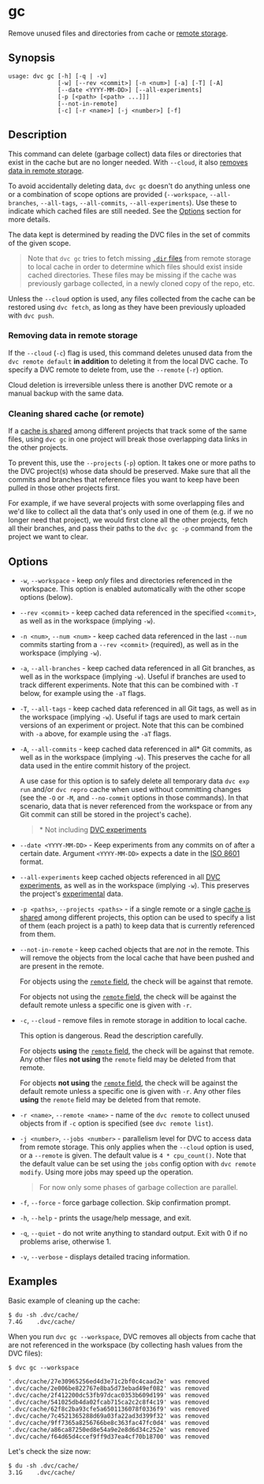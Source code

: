 # gc

Remove unused files and directories from <abbr>cache</abbr> or [remote storage].

[remote storage]: /doc/user-guide/data-management/remote-storage

## Synopsis

```usage
usage: dvc gc [-h] [-q | -v]
              [-w] [--rev <commit>] [-n <num>] [-a] [-T] [-A]
              [--date <YYYY-MM-DD>] [--all-experiments]
              [-p [<path> [<path> ...]]]
              [--not-in-remote]
              [-c] [-r <name>] [-j <number>] [-f]
```

## Description

This command can delete (garbage collect) data files or directories that exist
in the <abbr>cache</abbr> but are no longer needed. With `--cloud`, it also
[removes data in remote storage](#removing-data-in-remote-storage).

To avoid accidentally deleting data, `dvc gc` doesn't do anything unless one or
a combination of scope options are provided (`--workspace`, `--all-branches`,
`--all-tags`, `--all-commits`, `--all-experiments`). Use these to indicate which
cached files are still needed. See the [Options](#options) section for more
details.

The data kept is determined by reading the <abbr>DVC files</abbr> in the set of
commits of the given scope.

> Note that `dvc gc` tries to fetch missing [`.dir` files] from remote storage
> to local cache in order to determine which files should exist inside cached
> directories. These files may be missing if the cache was previously garbage
> collected, in a newly cloned copy of the repo, etc.

Unless the `--cloud` option is used, any files collected from the cache can be
restored using `dvc fetch`, as long as they have been previously uploaded with
`dvc push`.

[`.dir` files]:
  /doc/user-guide/project-structure/internal-files#structure-of-the-cache-directory

### Removing data in remote storage

If the `--cloud` (`-c`) flag is used, this command deletes unused data from the
`dvc remote default` **in addition** to deleting it from the local DVC cache. To
specify a DVC remote to delete from, use the `--remote` (`-r`) option.

<admon type="warn">

Cloud deletion is irreversible unless there is another DVC remote or a manual
backup with the same data.

</admon>

### Cleaning shared cache (or remote)

If a [cache is shared] among different projects that track some of the same
files, using `dvc gc` in one project will break those overlapping data links in
the other projects.

To prevent this, use the `--projects` (`-p`) option. It takes one or more paths
to the DVC project(s) whose data should be preserved. Make sure that all the
commits and branches that reference files you want to keep have been pulled in
those other projects first.

For example, if we have several projects with some overlapping files and we'd
like to collect all the data that's only used in one of them (e.g. if we no
longer need that project), we would first clone all the other projects, fetch
all their branches, and pass their paths to the `dvc gc -p` command from the
project we want to clear.

[cache is shared]: /doc/user-guide/how-to/share-a-dvc-cache

## Options

- `-w`, `--workspace` - keep _only_ files and directories referenced in the
  workspace. This option is enabled automatically with the other scope options
  (below).

- `--rev <commit>` - keep cached data referenced in the specified `<commit>`, as
  well as in the workspace (implying `-w`).

- `-n <num>`, `--num <num>` - keep cached data referenced in the last `--num`
  commits starting from a `--rev <commit>` (required), as well as in the
  workspace (implying `-w`).

- `-a`, `--all-branches` - keep cached data referenced in all Git branches, as
  well as in the workspace (implying `-w`). Useful if branches are used to track
  different experiments. Note that this can be combined with `-T` below, for
  example using the `-aT` flags.

- `-T`, `--all-tags` - keep cached data referenced in all Git tags, as well as
  in the workspace (implying `-w`). Useful if tags are used to mark certain
  versions of an experiment or project. Note that this can be combined with `-a`
  above, for example using the `-aT` flags.

- `-A`, `--all-commits` - keep cached data referenced in all\* Git commits, as
  well as in the workspace (implying `-w`). This preserves the cache for all
  data used in the entire commit history of the project.

  A use case for this option is to safely delete all temporary data
  `dvc exp run` and/or `dvc repro` cache when used without committing changes
  (see the `-O` or `-M`, and `--no-commit` options in those commands). In that
  scenario, data that is never referenced from the workspace or from any Git
  commit can still be stored in the project's cache).

  > \* Not including [DVC experiments]

- `--date <YYYY-MM-DD>` - Keep experiments from any commits on of after a
  certain date. Argument `<YYYY-MM-DD>` expects a date in the [ISO 8601] format.

- `--all-experiments` keep cached objects referenced in all [DVC experiments],
  as well as in the workspace (implying `-w`). This preserves the project's
  [experimental] data.

- `-p <paths>`, `--projects <paths>` - if a single remote or a single [cache is
  shared] among different projects, this option can be used to specify a list of
  them (each project is a path) to keep data that is currently referenced from
  them.

- `--not-in-remote` - keep cached objects that are _not_ in the remote. This
  will remove the objects from the local cache that have been pushed and are
  present in the remote.

  For objects using the
  [`remote` field](/doc/user-guide/project-structure/dvc-files#output-entries),
  the check will be against that remote.

  For objects not using the
  [`remote` field](/doc/user-guide/project-structure/dvc-files#output-entries),
  the check will be against the default remote unless a specific one is given
  with `-r`.

- `-c`, `--cloud` - remove files in remote storage in addition to local cache.

  <admon type="warn">

  This option is dangerous. Read the description carefully.

  </admon>

  For objects **using** the
  [`remote` field](/doc/user-guide/project-structure/dvc-files#output-entries),
  the check will be against that remote. Any other files **not using** the
  `remote` field may be deleted from that remote.

  For objects **not using** the
  [`remote` field](/doc/user-guide/project-structure/dvc-files#output-entries),
  the check will be against the default remote unless a specific one is given
  with `-r`. Any other files **using** the `remote` field may be deleted from
  that remote.

- `-r <name>`, `--remote <name>` - name of the `dvc remote` to collect unused
  objects from if `-c` option is specified (see `dvc remote list`).

- `-j <number>`, `--jobs <number>` - parallelism level for DVC to access data
  from remote storage. This only applies when the `--cloud` option is used, or a
  `--remote` is given. The default value is `4 * cpu_count()`. Note that the
  default value can be set using the `jobs` config option with
  `dvc remote modify`. Using more jobs may speed up the operation.

  > For now only some phases of garbage collection are parallel.

- `-f`, `--force` - force garbage collection. Skip confirmation prompt.

- `-h`, `--help` - prints the usage/help message, and exit.

- `-q`, `--quiet` - do not write anything to standard output. Exit with 0 if no
  problems arise, otherwise 1.

- `-v`, `--verbose` - displays detailed tracing information.

[dvc experiments]: /doc/user-guide/experiment-management#experiments
[iso 8601]: https://www.iso.org/iso-8601-date-and-time-format.html
[experimental]: /doc/user-guide/experiment-management

## Examples

Basic example of cleaning up the <abbr>cache</abbr>:

```cli
$ du -sh .dvc/cache/
7.4G    .dvc/cache/
```

When you run `dvc gc --workspace`, DVC removes all objects from cache that are
not referenced in the <abbr>workspace</abbr> (by collecting hash values from the
<abbr>DVC files</abbr>):

```cli
$ dvc gc --workspace

'.dvc/cache/27e30965256ed4d3e71c2bf0c4caad2e' was removed
'.dvc/cache/2e006be822767e8ba5d73ebad49ef082' was removed
'.dvc/cache/2f412200dc53fb97dcac0353b609d199' was removed
'.dvc/cache/541025db4da02fcab715ca2c2c8f4c19' was removed
'.dvc/cache/62f8c2ba93cfe5a6501136078f0336f9' was removed
'.dvc/cache/7c4521365288d69a03fa22ad3d399f32' was removed
'.dvc/cache/9ff7365a8256766be8c363fac47fc0d4' was removed
'.dvc/cache/a86ca87250ed8e54a9e2e8d6d34c252e' was removed
'.dvc/cache/f64d65d4ccef9ff9d37ea4cf70b18700' was removed
```

Let's check the size now:

```cli
$ du -sh .dvc/cache/
3.1G    .dvc/cache/
```
